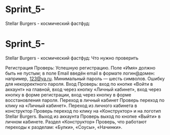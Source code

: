 # Sprint_5-
Stellar Burgers - космический фастфуд:
# Sprint_5-
Stellar Burgers - космический фастфуд:
Что нужно проверить

Регистрация Проверь:
Успешную регистрацию.
Поле «Имя» должно быть не пустым; 
в поле Email введён email в формате логин@домен: например, 123@ya.ru.
Минимальный пароль — шесть символов. 
Ошибку для некорректного пароля. 
Вход Проверь: 
вход по кнопке «Войти в аккаунт» на главной, 
вход через кнопку «Личный кабинет»,
вход через кнопку в форме регистрации, 
вход через кнопку в форме восстановления пароля.
Переход в личный кабинет Проверь переход по клику на «Личный кабинет». 
Переход из личного кабинета в конструктор
Проверь переход по клику на «Конструктор» и на логотип Stellar Burgers.
Выход из аккаунта Проверь выход по кнопке «Выйти» в личном кабинете. 
Раздел «Конструктор» Проверь, что работают переходы к разделам: 
«Булки», «Соусы», «Начинки».
